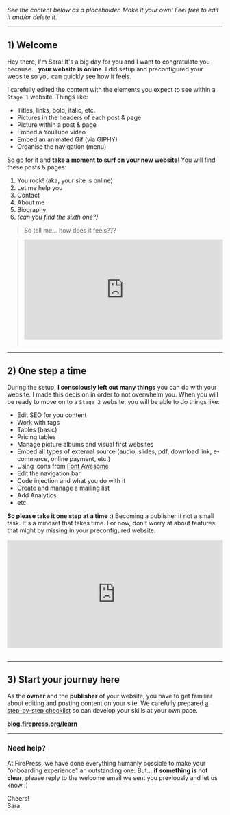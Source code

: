 *See the content below as a placeholder. Make it your own! Feel free to edit it and/or delete it*.

---

## 1) Welcome
Hey there, I'm Sara! It's a big day for you and I want to congratulate you because... **your website is online**. I did setup and preconfigured your website so you can quickly see how it feels.

I carefully edited the content with the elements you expect to see within a `Stage 1` website. Things like:

- Titles, links, bold, italic, etc.
- Pictures in the headers of each post & page
- Picture within a post & page
- Embed a YouTube video
- Embed an animated Gif (via GIPHY)
- Organise the navigation (menu)

So go for it and **take a moment to surf on your new website**! You will find these posts & pages:

1. You rock! (aka, your site is online)
2. Let me help you
3. Contact
4. About me
5. Biography
6. *(can you find the sixth one?)*

> So tell me... how does it feels???

> <div><div style="left: 0px; width: 100%; height: 0px; position: relative; padding-bottom: 49.8853%;"><iframe src="https://giphy.com/embed/gZq7GstcdqVXi/twitter/iframe" frameborder="0" allowfullscreen="true" webkitallowfullscreen="true" mozallowfullscreen="true" style="top: 0px; left: 0px; width: 100%; height: 100%; position: absolute;"></iframe></div></div><br>

--- 

## 2) One step a time

During the setup, **I consciously left out many things** you can do with your website. I made this decision in order to not overwhelm you. When you will be ready to move on to a `Stage 2` website, you will be able to do things like:

- Edit SEO for you content
- Work with tags
- Tables (basic)
- Pricing tables
- Manage picture albums and visual first websites
- Embed all types of external source (audio, slides, pdf, download link, e-commerce, online payment, etc.)
- Using icons from [Font Awesome](http://fontawesome.io/icons/) 
- Edit the navigation bar
- Code injection and what you do with it
- Create and manage a mailing list
- Add Analytics
- etc.

**So please take it one step at a time :)** Becoming a publisher it not a small task. It's a mindset that takes time. For now, don't worry at about features that might by missing in your preconfigured website.

<div><div style="left: 0px; width: 100%; height: 0px; position: relative; padding-bottom: 49.8853%;"><iframe src="https://giphy.com/embed/6ZW5f40T12iLS/twitter/iframe" frameborder="0" allowfullscreen="true" webkitallowfullscreen="true" mozallowfullscreen="true" style="top: 0px; left: 0px; width: 100%; height: 100%; position: absolute;"></iframe></div></div><br>

---

## 3) Start your journey here

As the **owner** and the **publisher** of your website, you have to get familiar about editing and posting content on your site. We carefully prepared [a step-by-step checklist](http://blog.firepress.org/learn/) so can develop your skills at your own pace.

[**blog.firepress.org/learn**](http://blog.firepress.org/learn/)

---

### Need help?

At FirePress, we have done everything humanly possible to make your "onboarding experience" an outstanding one. But... **if something is not clear**, please reply to the welcome email we sent you previously and let us know :)

Cheers!<br>Sara<br>